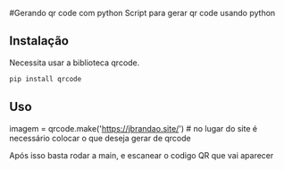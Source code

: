 #Gerando qr code com python
Script para gerar qr code usando python
## Instalação
Necessita usar a biblioteca qrcode.
```bash
pip install qrcode
```

## Uso

imagem = qrcode.make('https://jbrandao.site/') # no lugar do site é necessário colocar o que deseja gerar de qrcode

Após isso basta rodar a main, e escanear o codigo QR que vai aparecer
